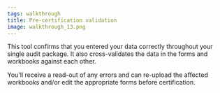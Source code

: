 ```yaml
---
tags: walkthrough
title: Pre-certification validation
image: walkthrough_13.png
---
```


This tool confirms that you entered your data correctly throughout your single audit package. It also cross-validates the data in the forms and workbooks against each other.

You'll receive a read-out of any errors and can re-upload the affected workbooks and/or edit the appropriate forms before certification.




